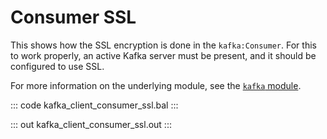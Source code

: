 # Consumer SSL

This shows how the SSL encryption is done in the `kafka:Consumer`. For this to work properly, an active Kafka server must be present, and it should be configured to use SSL.

For more information on the underlying module, see the [`kafka` module](https://lib.ballerina.io/ballerinax/kafka/latest).

::: code kafka_client_consumer_ssl.bal :::

::: out kafka_client_consumer_ssl.out :::
